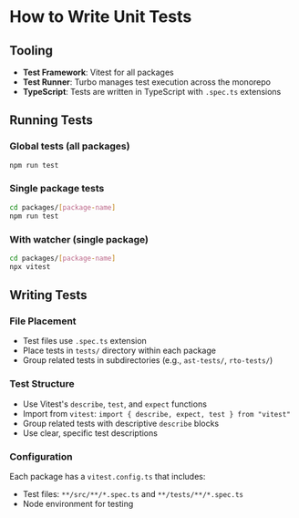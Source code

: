 # How to Write Unit Tests

## Tooling

- **Test Framework**: Vitest for all packages
- **Test Runner**: Turbo manages test execution across the monorepo
- **TypeScript**: Tests are written in TypeScript with `.spec.ts` extensions

## Running Tests

### Global tests (all packages)

```bash
npm run test
```

### Single package tests

```bash
cd packages/[package-name]
npm run test
```

### With watcher (single package)

```bash
cd packages/[package-name]
npx vitest
```

## Writing Tests

### File Placement

- Test files use `.spec.ts` extension
- Place tests in `tests/` directory within each package
- Group related tests in subdirectories (e.g., `ast-tests/`, `rto-tests/`)

### Test Structure

- Use Vitest's `describe`, `test`, and `expect` functions
- Import from `vitest`: `import { describe, expect, test } from "vitest"`
- Group related tests with descriptive `describe` blocks
- Use clear, specific test descriptions

### Configuration

Each package has a `vitest.config.ts` that includes:

- Test files: `**/src/**/*.spec.ts` and `**/tests/**/*.spec.ts`
- Node environment for testing
